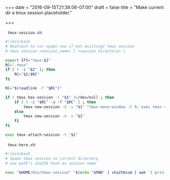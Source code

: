 +++
date = "2016-09-15T21:38:06-07:00"
draft = false
title = "Make current dir a tmux session placeholder."

+++

` tmux-session.sh`:


``` bash 
#!/bin/bash
# Reattach to (or spawn new if not existing) tmux session
# tmux session <session_name> [ <session_directory> ]

export STY="tmux-$1"
RC=".tmux"
if [ ! -z "$2" ]; then
	RC="$2/$RC"
fi

RC="$(readlink -f "$RC")"

if ! tmux has-session -t "$1" 2>/dev/null ; then
	if [ ! -z "$RC" -a -f "$RC" ] ; then
		tmux new-session -d -s "$1" "tmux move-window -t 9; exec tmux source-file \"$RC\""
	else
		tmux new-session -d -s "$1"
	fi
fi

exec tmux attach-session -t "$1"
```


` tmux-here.sh`:

``` bash
#!/bin/bash
# Spawn tmux session in current directory
# use path's sha256 hash as session name

exec "$HOME/bin/tmux-session" "$(echo "$PWD" | sha256sum | awk '{ print $1 }')" "$PWD"
```
